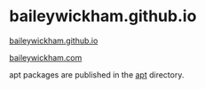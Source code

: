 # baileywickham.github.io
[baileywickham.github.io](https://baileywickham.github.io)

[baileywickham.com](https://baileywickham.com)

apt packages are published in the [apt](apt) directory.
